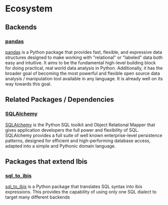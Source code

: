 # Ecosystem

## Backends

### [pandas](https://github.com/pandas-dev/pandas)

[pandas](https://github.com/pandas-dev/pandas) is a Python package that provides fast, flexible, and expressive data structures designed to make working with "relational" or "labeled" data both easy and intuitive. It aims to be the fundamental high-level building block for doing practical, real world data analysis in Python. Additionally, it has the broader goal of becoming the most powerful and flexible open source data analysis / manipulation tool available in any language. It is already well on its way towards this goal.

## Related Packages / Dependencies

### [SQLAlchemy](https://github.com/sqlalchemy/sqlalchemy)

[SQLAlchemy](https://github.com/sqlalchemy/sqlalchemy) is the Python SQL toolkit and Object Relational Mapper that gives application developers the full power and flexibility of SQL. SQLAlchemy provides a full suite of well known enterprise-level persistence patterns, designed for efficient and high-performing database access, adapted into a simple and Pythonic domain language.


## Packages that extend Ibis

### [sql_to_ibis](https://github.com/zbrookle/sql_to_ibis)

[sql_to_ibis](https://github.com/zbrookle/sql_to_ibis) is a Python package that translates SQL syntax into ibis expressions. This provides the capability of using only one SQL dialect to target many different backends 

